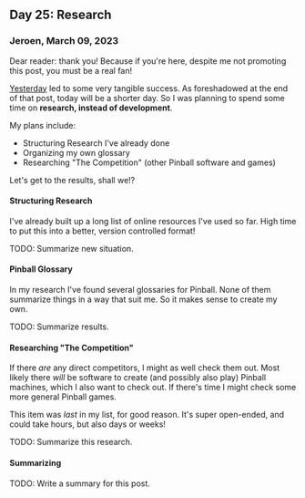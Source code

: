 ## Day 25: Research

### **Jeroen**, March 09, 2023

Dear reader: thank you!
Because if you're here, despite me not promoting this post, you must be a real fan!

[Yesterday](#post-2023-03-08) led to some very tangible success.
As foreshadowed at the end of that post, today will be a shorter day.
So I was planning to spend some time on **research, instead of development**.

My plans include:

- Structuring Research I've already done
- Organizing my own glossary
- Researching "The Competition" (other Pinball software and games)

Let's get to the results, shall we!?

#### Structuring Research

I've already built up a long list of online resources I've used so far.
High time to put this into a better, version controlled format!

TODO: Summarize new situation.

#### Pinball Glossary

In my research I've found several glossaries for Pinball.
None of them summarize things in a way that suit me.
So it makes sense to create my own.

TODO: Summarize results.

#### Researching "The Competition"

If there _are_ any direct competitors, I might as well check them out.
Most likely there _will_ be software to create (and possibly also play) Pinball machines, which I also want to check out.
If there's time I might check some more general Pinball games.

This item was _last_ in my list, for good reason.
It's super open-ended, and could take hours, but also days or weeks!

TODO: Summarize this research.

#### Summarizing

TODO: Write a summary for this post.

